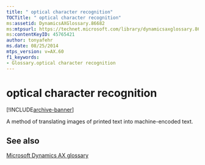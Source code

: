```yaml
---
title: " optical character recognition"
TOCTitle: " optical character recognition"
ms:assetid: DynamicsAXGlossary.86682
ms:mtpsurl: https://technet.microsoft.com/library/dynamicsaxglossary.86682(v=AX.60)
ms:contentKeyID: 45765421
author: tonyafehr
ms.date: 08/25/2014
mtps_version: v=AX.60
f1_keywords:
- Glossary.optical character recognition
---
```


# optical character recognition


[!INCLUDE[archive-banner](includes/archive-banner.md)]

A method of translating images of printed text into machine-encoded text.

## See also

[Microsoft Dynamics AX glossary](glossary/microsoft-dynamics-ax-glossary.md)

  


